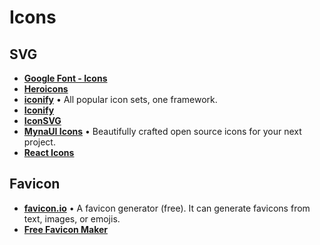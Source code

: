 # Icons

## SVG

- **[Google Font - Icons](https://fonts.google.com/icons)**
- **[Heroicons](https://heroicons.com)**
- **[iconify](https://icon-sets.iconify.design/)** • All popular icon sets, one framework.
- **[Iconify](https://iconify.design)**
- **[IconSVG](https://iconsvg.xyz)**
- **[MynaUI Icons](https://icons.mynaui.com/)** • Beautifully crafted open source icons for your next project.
- **[React Icons](https://react-icons.github.io/react-icons/)**

## Favicon

- **[favicon.io](https://favicon.io/)** • A favicon generator (free). It can generate favicons from text, images, or emojis.
- **[Free Favicon Maker](https://formito.com/tools/favicon)**
